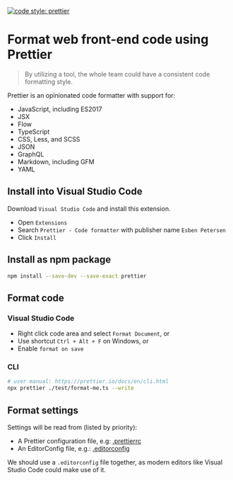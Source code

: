 [![code style: prettier](https://img.shields.io/badge/code_style-prettier-ff69b4.svg?style=flat-square)](https://github.com/prettier/prettier)

# Format web front-end code using Prettier

> By utilizing a tool, the whole team could have a consistent code formatting style.

Prettier is an opinionated code formatter with support for:

- JavaScript, including ES2017
- JSX
- Flow
- TypeScript
- CSS, Less, and SCSS
- JSON
- GraphQL
- Markdown, including GFM
- YAML

## Install into Visual Studio Code

Download `Visual Studio Code` and install this extension.

- Open `Extensions`
- Search `Prettier - Code formatter` with publisher name `Esben Petersen`
- Click `Install`

## Install as npm package

```sh
npm install --save-dev --save-exact prettier
```

## Format code

### Visual Studio Code

- Right click code area and select `Format Document`, or
- Use shortcut `Ctrl + Alt + F` on Windows, or
- Enable `format on save`

### CLI

```sh
# user manual: https://prettier.io/docs/en/cli.html
npx prettier ./test/format-me.ts --write
```

## Format settings

Settings will be read from (listed by priority):

- A Prettier configuration file, e.g: [.prettierrc](./.prettierrc)
- An EditorConfig file, e.g.: [.editorconfig](./.editorconfig)

We should use a `.editorconfig` file together, as modern editors like Visual Studio Code could make use of it.
